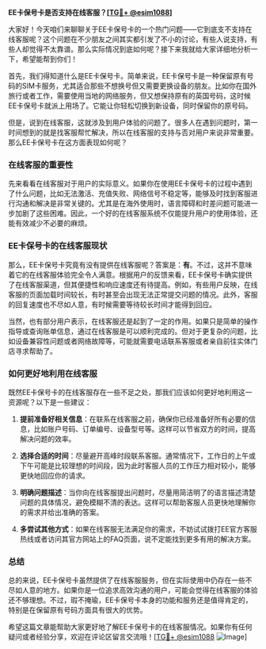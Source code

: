 **EE卡保号卡是否支持在线客服？[[TG💪+ @esim1088](https://t.me/s/esim1088)]**

大家好！今天咱们来聊聊关于EE卡保号卡的一个热门问题——它到底支不支持在线客服呢？这个问题在不少朋友之间其实都引发了不小的讨论，有些人说支持，有些人却觉得不太靠谱。那么实际情况到底如何呢？接下来我就给大家详细地分析一下，希望能帮到你们！

首先，我们得知道什么是EE卡保号卡。简单来说，EE卡保号卡是一种保留原有号码的SIM卡服务，尤其适合那些不想换号但又需要更换设备的朋友。比如你在国外旅行或者工作，需要使用当地的网络服务，但又想保持原有的英国号码，这时候EE卡保号卡就派上用场了。它能让你轻松切换到新设备，同时保留你的原号码。

但是，说到在线客服，这就涉及到用户体验的问题了。很多人在遇到问题时，第一时间想到的就是找客服帮忙解决，所以在线客服的支持与否对用户来说非常重要。那么EE卡保号卡在这方面表现如何呢？

### 在线客服的重要性

先来看看在线客服对于用户的实际意义。如果你在使用EE卡保号卡的过程中遇到了什么问题，比如无法激活、充值失败、网络信号不稳定等，能够及时找到客服进行沟通和解决是非常关键的。尤其是在海外使用时，语言障碍和时差问题可能进一步加剧了这些困难。因此，一个好的在线客服系统不仅能提升用户的使用体验，还能有效减少不必要的麻烦。

### EE卡保号卡的在线客服现状

那么，EE卡保号卡究竟有没有提供在线客服呢？答案是：**有**。不过，这并不意味着它的在线客服体验完全令人满意。根据用户的反馈来看，EE卡保号卡确实提供了在线客服渠道，但其便捷性和响应速度还有待提高。例如，有些用户反映，在线客服的页面加载时间较长，有时甚至会出现无法正常提交问题的情况。此外，客服的回复速度也不尽如人意，有时候需要等待较长时间才能得到回应。

当然，也有部分用户表示，在线客服还是起到了一定的作用。如果只是简单的操作指导或查询账单信息，通过在线客服是可以顺利完成的。但对于更复杂的问题，比如设备兼容性问题或者网络故障等，可能就需要电话联系客服或者亲自前往实体门店寻求帮助了。

### 如何更好地利用在线客服

既然EE卡保号卡的在线客服存在一些不足之处，那我们应该如何更好地利用这一资源呢？以下是一些建议：

1. **提前准备好相关信息**：在联系在线客服之前，确保你已经准备好所有必要的信息，比如账户号码、订单编号、设备型号等。这样可以节省双方的时间，提高解决问题的效率。
   
2. **选择合适的时间**：尽量避开高峰时段联系客服。通常情况下，工作日的上午或下午可能是比较理想的时间段，因为此时客服人员的工作压力相对较小，能够更快地回应你的请求。

3. **明确问题描述**：当你向在线客服提出问题时，尽量用简洁明了的语言描述清楚问题的具体情况，避免模糊不清的表达。这样可以帮助客服人员更快地理解你的需求并给出准确的答案。

4. **多尝试其他方式**：如果在线客服无法满足你的需求，不妨试试拨打EE官方客服热线或者访问其官方网站上的FAQ页面，说不定能找到更多有用的解决方案。

### 总结

总的来说，EE卡保号卡虽然提供了在线客服服务，但在实际使用中仍存在一些不尽如人意的地方。如果你是一位追求高效沟通的用户，可能会觉得在线客服的体验还不够理想。不过，瑕不掩瑜，EE卡保号卡本身的功能和服务还是值得肯定的，特别是在保留原有号码方面具有很大的优势。

希望这篇文章能帮助大家更好地了解EE卡保号卡的在线客服情况。如果你有任何疑问或者经验分享，欢迎在评论区留言交流哦！[[TG💪+ @esim1088](https://t.me/s/esim1088) ![Image](https://i.postimg.cc/4NQfJmqS/Snipaste-2025-05-13-00-14-12.png)]